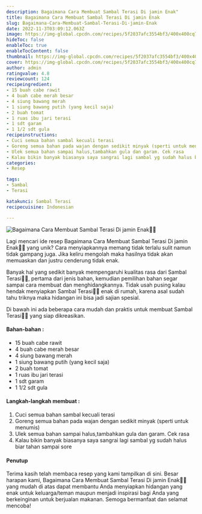 ```yaml
---
description: Bagaimana Cara Membuat Sambal Terasi Di jamin Enak"
title: Bagaimana Cara Membuat Sambal Terasi Di jamin Enak
slug: Bagaimana-Cara-Membuat-Sambal-Terasi-Di-jamin-Enak
date: 2022-11-3T03:09:12.063Z
image: https://img-global.cpcdn.com/recipes/5f2037afc3554bf3/400x400cq70/photo.jpg
hideToc: false
enableToc: true
enableTocContent: false
thumbnail: https://img-global.cpcdn.com/recipes/5f2037afc3554bf3/400x400cq70/photo.jpg
cover: https://img-global.cpcdn.com/recipes/5f2037afc3554bf3/400x400cq70/photo.jpg
author: admin
ratingvalue: 4.8
reviewcount: 124
recipeingredient:
- 15 buah cabe rawit
- 4 buah cabe merah besar
- 4 siung bawang merah
- 1 siung bawang putih (yang kecil saja)
- 2 buah tomat
- 1 ruas ibu jari terasi
- 1 sdt garam
- 1 1/2 sdt gula
recipeinstructions:
- Cuci semua bahan sambal kecuali terasi
- Goreng semua bahan pada wajan dengan sedikit minyak (sperti untuk menumis)
- Ulek semua bahan sampai halus,tambahkan gula dan garam. Cek rasa
- Kalau bikin banyak biasanya saya sangrai lagi sambal yg sudah halus biar tahan sampai sore
categories:
- Resep

tags:
- Sambal
- Terasi

katakunci: Sambal Terasi
recipecuisine: Indonesian

---
```


![Bagaimana Cara Membuat Sambal Terasi Di jamin Enak👩‍🍳](https://img-global.cpcdn.com/recipes/5f2037afc3554bf3/400x400cq70/photo.jpg)

Lagi mencari ide resep Bagaimana Cara Membuat Sambal Terasi Di jamin Enak👩‍🍳 yang unik? Cara menyiapkannya memang tidak terlalu sulit namun tidak gampang juga. Jika keliru mengolah maka hasilnya tidak akan memuaskan dan justru cenderung tidak enak.

Banyak hal yang sedikit banyak mempengaruhi kualitas rasa dari Sambal Terasi👩‍🍳, pertama dari jenis bahan, kemudian pemilihan bahan segar sampai cara membuat dan menghidangkannya. Tidak usah pusing kalau hendak menyiapkan Sambal Terasi👩‍🍳 enak di rumah, karena asal sudah tahu triknya maka hidangan ini bisa jadi sajian spesial.

Di bawah ini ada beberapa cara mudah dan praktis untuk membuat Sambal Terasi👩‍🍳 yang siap dikreasikan.

<!--inarticleads1-->

#### Bahan-bahan :

- 15 buah cabe rawit
- 4 buah cabe merah besar
- 4 siung bawang merah
- 1 siung bawang putih (yang kecil saja)
- 2 buah tomat
- 1 ruas ibu jari terasi
- 1 sdt garam
- 1 1/2 sdt gula

<!--inarticleads2-->

#### Langkah-langkah membuat :

1. Cuci semua bahan sambal kecuali terasi
1. Goreng semua bahan pada wajan dengan sedikit minyak (sperti untuk menumis)
1. Ulek semua bahan sampai halus,tambahkan gula dan garam. Cek rasa
1. Kalau bikin banyak biasanya saya sangrai lagi sambal yg sudah halus biar tahan sampai sore

#### Penutup

Terima kasih telah membaca resep yang kami tampilkan di sini. Besar harapan kami, Bagaimana Cara Membuat Sambal Terasi Di jamin Enak👩‍🍳 yang mudah di atas dapat membantu Anda menyiapkan hidangan yang enak untuk keluarga/teman maupun menjadi inspirasi bagi Anda yang berkeinginan untuk berjualan makanan. Semoga bermanfaat dan selamat mencoba!